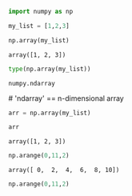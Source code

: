 

```python
import numpy as np
```


```python
my_list = [1,2,3]
```


```python
np.array(my_list)
```




    array([1, 2, 3])




```python
type(np.array(my_list))
```




    numpy.ndarray



\# 'ndarray' == n-dimensional array


```python
arr = np.array(my_list)
```


```python
arr
```




    array([1, 2, 3])




```python
np.arange(0,11,2)
```




    array([ 0,  2,  4,  6,  8, 10])




```python
np.arange(0,11,2)
```
